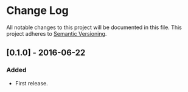 # Change Log

All notable changes to this project will be documented in this file.
This project adheres to [Semantic Versioning](http://semver.org/).

## \[0.1.0\] - 2016-06-22

### Added

-   First release.
